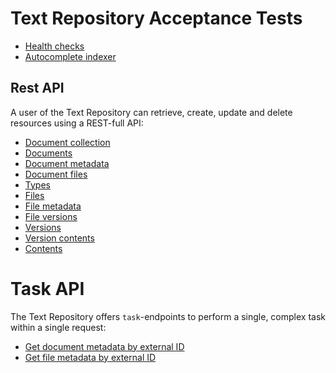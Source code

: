 # Text Repository Acceptance Tests

 - [Health checks](TestHealthChecks.md "c:run")
 - [Autocomplete indexer](TestAutocompleteIndexer.md "c:run")

## Rest API

A user of the Text Repository can retrieve, create, update and delete resources using a REST-full API:

 - [Document collection](rest/TestRestDocumentCollection.md "c:run")
 - [Documents](rest/TestRestDocuments.md "c:run")
 - [Document metadata](rest/TestRestDocumentMetadata.md "c:run")
 - [Document files](rest/TestRestDocumentFiles.md "c:run")
 - [Types](rest/TestRestTypes.md "c:run")
 - [Files](rest/TestRestFiles.md "c:run")
 - [File metadata](rest/TestRestFileMetadata.md "c:run")
 - [File versions](rest/TestRestFileVersions.md "c:run")
 - [Versions](rest/TestRestVersions.md "c:run")
 - [Version contents](rest/TestRestVersionContents.md "c:run")
 - [Contents](rest/TestRestContents.md "c:run")

# Task API

The Text Repository offers `task`-endpoints to perform a single, complex task within a single request:

 - [Get document metadata by external ID](task/TestGetDocumentMetadataByExternalId.md "c:run")
 - [Get file metadata by external ID](task/TestGetFileMetadataByExternalId.md "c:run")
